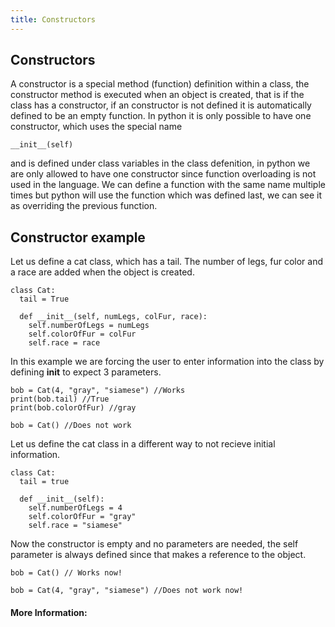 ```yaml
---
title: Constructors
---
```

## Constructors

A constructor is a special method (function) definition within a class, the constructor method is executed when an object is created, that is if the class has a constructor, if an constructor is not defined it is automatically defined to be an empty function. In python it is only possible to have one constructor, which uses the special name 
```
__init__(self)
```
and is defined under class variables in the class defenition, in python we are only allowed to have one constructor since function overloading is not used in the language. We can define a function with the same name multiple times but python will use the function which was defined last, we can see it as overriding the previous function.

## Constructor example

Let us define a cat class, which has a tail. The number of legs, fur color and a race are added when the object is created.

```
class Cat:
  tail = True

  def __init__(self, numLegs, colFur, race):
    self.numberOfLegs = numLegs
    self.colorOfFur = colFur
    self.race = race
```
In this example we are forcing the user to enter information into the class by defining __init__ to expect 3 parameters.
```
bob = Cat(4, "gray", "siamese") //Works
print(bob.tail) //True
print(bob.colorOfFur) //gray

bob = Cat() //Does not work
```
Let us define the cat class in a different way to not recieve initial information.
```
class Cat:
  tail = true

  def __init__(self):
    self.numberOfLegs = 4
    self.colorOfFur = "gray"
    self.race = "siamese"
```
Now the constructor is empty and no parameters are needed, the self parameter is always defined since that makes a reference to the object.

```
bob = Cat() // Works now!

bob = Cat(4, "gray", "siamese") //Does not work now!
```
<!-- The article goes here, in GitHub-flavored Markdown. Feel free to add YouTube videos, images, and CodePen/JSBin embeds  -->

#### More Information:
<!-- Please add any articles you think might be helpful to read before writing the article -->


